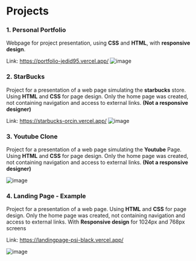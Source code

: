# **Projects**

### 1. Personal Portfolio
Webpage for project presentation, using **CSS** and **HTML**, with **responsive design**.

Link: https://portfolio-jedid95.vercel.app/
![image](https://github.com/Jedid95/Projects/assets/57962005/ce9c720d-59f2-4c8e-a2db-f5ab94bf7068)



### 2. StarBucks
Project for a presentation of a web page simulating the **starbucks** store.
Using **HTML** and **CSS** for page design. Only the home page was created, not containing navigation and access to external links. **(Not a responsive designer)**

Link: https://starbucks-orcin.vercel.app/
![image](https://github.com/Jedid95/Projects/assets/57962005/0bf9325a-eda4-41b2-b427-baaee2dcb031)

### 3. Youtube Clone
Project for a presentation of a web page simulating the **Youtube** Page.
Using **HTML** and **CSS** for page design. Only the home page was created, not containing navigation and access to external links. **(Not a responsive designer)**

![image](https://github.com/Jedid95/Projects/assets/57962005/581a3274-0e77-4b22-8ce5-7ad7a70c064e)

### 4. Landing Page - Example
Project for a presentation of a web page. 
Using **HTML** and **CSS** for page design. Only the home page was created, not containing navigation and access to external links.
With **Responsive design** for 1024px and 768px screens 

Link: https://landingpage-psi-black.vercel.app/

![image](https://github.com/Jedid95/Projects/assets/57962005/55de819c-951b-4fd9-a6d0-0e7aca669033)
